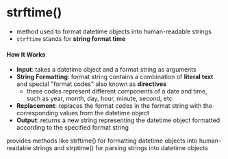 # strftime()
-  method used to format datetime objects into human-readable strings
-  `strftime` stands for **string format time**


#### How It Works
- **Input**: takes a datetime object and a format string as arguments
- **String Formatting**: format string contains a combination of **literal text** and special "format codes" also known as **directives**
    - these codes represent different components of a date and time, such as year, month, day, hour, minute, second, etc
- **Replacement**: replaces the format codes in the format string with the corresponding values from the datetime object
- **Output**: returns a new string representing the datetime object formatted according to the specified format string


 provides methods like strftime() for formatting datetime objects into human-readable strings and strptime() for parsing strings into datetime objects